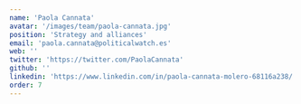 ```yaml
---
name: 'Paola Cannata'
avatar: '/images/team/paola-cannata.jpg'
position: 'Strategy and alliances'
email: 'paola.cannata@politicalwatch.es'
web: ''
twitter: 'https://twitter.com/PaolaCannata'
github: ''
linkedin: 'https://www.linkedin.com/in/paola-cannata-molero-68116a238/'
order: 7
---
```


